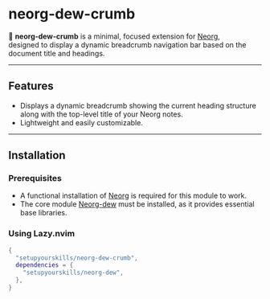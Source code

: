 # neorg-dew-crumb

🌿 **neorg-dew-crumb** is a minimal, focused extension for [Neorg](https://github.com/nvim-neorg/neorg),  
designed to display a dynamic breadcrumb navigation bar based on the document title and headings.

---

## Features

- Displays a dynamic breadcrumb showing the current heading structure along with the top-level title of your Neorg notes.
- Lightweight and easily customizable.

---

## Installation

### Prerequisites

- A functional installation of [Neorg](https://github.com/nvim-neorg/neorg) is required for this module to work.
- The core module [Neorg-dew](https://github.com/setupyourskills/neorg-dew) must be installed, as it provides essential base libraries.

### Using Lazy.nvim

```lua
{
  "setupyourskills/neorg-dew-crumb",
  dependencies = {
    "setupyourskills/neorg-dew",
  },
}
